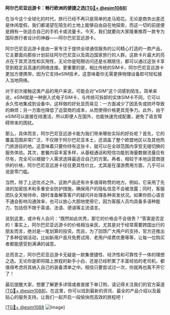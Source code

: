 **阿尔巴尼亚远游卡：畅行欧洲的便捷之选[[TG💪+ @esim1088](https://t.me/s/esim1088)]**

在当今这个全球化的时代，旅行已经不再只是简单的走马观花。无论是商务出差还是休闲度假，我们都渴望在陌生的土地上能够自由自在地探索，而这一切的前提便是拥有一张适合自己的手机卡或流量卡。今天，我们就要向大家隆重推荐一款专为国际旅行者设计的神器——阿尔巴尼亚远游卡。

阿尔巴尼亚远游卡是由一家专注于提供全球通信服务的公司精心打造的一款产品，它主要面向那些计划前往阿尔巴尼亚以及周边国家旅行的人群。这款卡片最大的亮点在于其灵活性和实用性，无论你是短期访问还是长期居住，都可以通过这张卡享受到稳定且高速的网络连接。更重要的是，相比传统的SIM卡，阿尔巴尼亚远游卡更加方便携带，因为它支持eSIM技术，这意味着你无需更换物理设备即可轻松接入当地网络。

对于初次接触这类产品的用户来说，可能会对“eSIM”这个词感到陌生。简单来说，eSIM就是一种嵌入式电子SIM卡，与传统可拆卸的实体SIM卡不同，它可以永久性地集成到设备中。这样做的好处显而易见：一方面减少了因丢失或损坏导致的麻烦；另一方面也降低了运营商的成本，从而使得价格更具竞争力。此外，由于eSIM可以直接在线激活，所以即便人在国外，也能快速完成配置，避免了语言障碍带来的困扰。

那么，具体而言，阿尔巴尼亚远游卡能为我们带来哪些实际的好处呢？首先，它的覆盖范围非常广泛，不仅限于阿尔巴尼亚本土，还涵盖了整个欧盟地区以及其他热门旅游目的地。这意味着只要你持有这张卡，就可以在全球范围内享受无缝切换的服务体验。其次，套餐内容丰富多样，从基础通话和短信功能到海量数据流量应有尽有，完全可以根据个人需求选择最适合自己的方案。再者，相较于本地运营商提供的价格，阿尔巴尼亚远游卡往往更具性价比，尤其是在漫游费用方面，几乎可以说是零门槛。

当然，除了上述优点之外，这款产品还有许多值得称赞的地方。例如，它采用了先进的加密技术和多重安全防护措施，确保用户的隐私信息不会被泄露；同时，客服团队全天候待命，随时准备解答客户的疑问并处理各种突发状况。如果你担心语言不通会影响沟通效率，也可以放心大胆地使用它，因为客服人员均具备多语种能力，包括但不限于英语、法语、德语等主流语言。

说到这里，或许有人会问：“既然如此优秀，那它的价格会不会很贵？”答案是否定的！事实上，阿尔巴尼亚远游卡的价格相当亲民，尤其是对于经常需要跨国出行的朋友而言，绝对是一笔划算的投资。而且，为了回馈广大用户的支持，官方还推出了多种促销活动，比如新用户首月免费试用、老用户续费优惠等等，让每一位购买者都能感受到满满的诚意。

总而言之，阿尔巴尼亚远游卡无疑是一款集便捷性、经济性和可靠性于一体的理想之选。无论你是即将踏上旅程的新手小白，还是已经积累了丰富经验的老司机，都值得考虑将其纳入自己的装备清单之中。相信只要尝试过一次，你就再也离不开它了！

最后提醒大家，想要了解更多详情或者直接下单订购，请记得关注我们的官方渠道[[TG💪+ @esim1088](https://t.me/s/esim1088)]。在这里，你可以找到最新的资讯、最全的产品介绍以及最贴心的服务支持。让我们一起开启一段愉快而高效的旅程吧！

[[TG💪+ @esim1088](https://t.me/s/esim1088) ![Image](https://i.postimg.cc/4NQfJmqS/Snipaste-2025-05-13-00-14-12.png)]